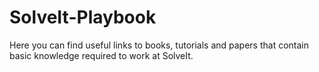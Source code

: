 SolveIt-Playbook
================

Here you can find useful links to books, tutorials and papers that contain basic knowledge required to work at SolveIt.
